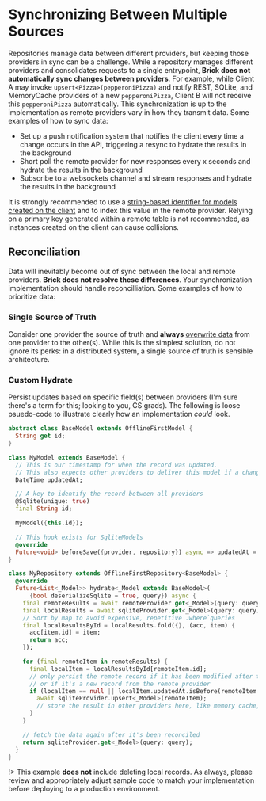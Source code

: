 # Synchronizing Between Multiple Sources

Repositories manage data between different providers, but keeping those providers in sync can be a challenge. While a repository manages different providers and consolidates requests to a single entrypoint, **Brick does not automatically sync changes between providers**. For example, while Client A may invoke `upsert<Pizza>(pepperoniPizza)` and notify REST, SQLite, and MemoryCache providers of a new `pepperoniPizza`, Client B will not receive this `pepperoniPizza` automatically. This synchronization is up to the implementation as remote providers vary in how they transmit data. Some examples of how to sync data:

* Set up a push notification system that notifies the client every time a change occurs in the API, triggering a resync to hydrate the results in the background
* Short poll the remote provider for new responses every x seconds and hydrate the results in the background
* Subscribe to a websockets channel and stream responses and hydrate the results in the background

It is strongly recommended to use a [string-based identifier for models created on the client](https://pub.dev/packages/uuid) and to index this value in the remote provider. Relying on a primary key generated within a remote table is not recommended, as instances created on the client can cause collisions.

## Reconciliation

Data will inevitably become out of sync between the local and remote providers. **Brick does not resolve these differences**. Your synchronization implementation should handle reconcilliation. Some examples of how to prioritize data:

### Single Source of Truth

Consider one provider the source of truth and **always** [overwrite data](https://github.com/greenbits/brick/blob/master/packages/brick_offline_first/lib/src/mixins/destructive_local_sync_from_remote_mixin.dart) from one provider to the other(s). While this is the simplest solution, do not ignore its perks: in a distributed system, a single source of truth is sensible architecture.

### Custom Hydrate

Persist updates based on specific field(s) between providers (I'm sure there's a term for this; looking to you, CS grads). The following is loose psuedo-code to illustrate clearly how an implementation *could* look.

```dart
abstract class BaseModel extends OfflineFirstModel {
  String get id;
}

class MyModel extends BaseModel {
  // This is our timestamp for when the record was updated.
  // This also expects other providers to deliver this model if a change has been reflected there.
  DateTime updatedAt;

  // A key to identify the record between all providers
  @Sqlite(unique: true)
  final String id;

  MyModel({this.id});

  // This hook exists for SqliteModels
  @override
  Future<void> beforeSave({provider, repository}) async => updatedAt = DateTime.now();
}

class MyRepository extends OfflineFirstRepository<BaseModel> {
  @override
  Future<List<_Model>> hydrate<_Model extends BaseModel>(
      {bool deserializeSqlite = true, query}) async {
    final remoteResults = await remoteProvider.get<_Model>(query: query);
    final localResults = await sqliteProvider.get<_Model>(query: query);
    // Sort by map to avoid expensive, repetitive .where`queries
    final localResultsById = localResults.fold({}, (acc, item) {
      acc[item.id] = item;
      return acc;
    });

    for (final remoteItem in remoteResults) {
      final localItem = localResultsById[remoteItem.id];
      // only persist the remote record if it has been modified after the local record
      // or if it's a new record from the remote provider
      if (localItem == null || localItem.updatedAt.isBefore(remoteItem.updatedAt)) {
        await sqliteProvider.upsert<_Model>(remoteItem);
        // store the result in other providers here, like memory cache, if desired
      }
    }

    // fetch the data again after it's been reconciled
    return sqliteProvider.get<_Model>(query: query);
  }
}
```

!> This example **does not** include deleting local records. As always, please review and appropriately adjust sample code to match your implementation before deploying to a production environment.
